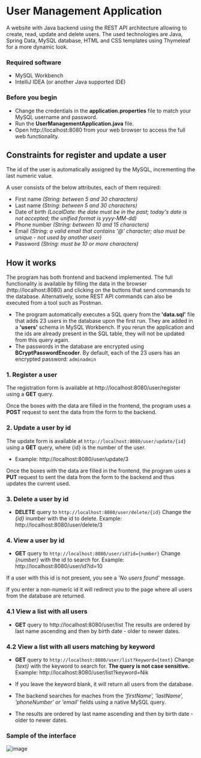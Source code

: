 # User Management Application

A website with Java backend using the REST API architecture allowing to create, read, update and delete users.
The used technologies are Java, Spring Data, MySQL database, HTML and CSS templates using Thymeleaf for a more dynamic look.

### Required software

* MySQL Workbench
* IntelliJ IDEA (or another Java supported IDE)

### Before you begin
* Change the credentials in the **application.properties** file to match your MySQL username and password.
* Run the **UserManagementApplication.java** file.
* Open http://localhost:8080 from your web browser to access the full web functionality.

## Constraints for register and update a user

The id of the user is automatically assigned by the MySQL, incrementing the last numeric value.

A user consists of the below attributes, each of them required:
* First name *(String: between 5 and 30 characters)*
* Last name *(String: between 5 and 30 characters)*
* Date of birth *(LocalDate: the date must be in the past; today's date is not accepted; the unified format is yyyy-MM-dd)*
* Phone number *(String: between 10 and 15 characters)*
* Email *(String: a valid email that contains '@' character; also must be unique - not used by another user)*
* Password *(String: must be 10 or more characters)*

## How it works

The program has both frontend and backend implemented. The full functionality is available by filling the data in the browser (http://localhost:8080) and clicking on the buttons that send commands to the database. Alternatively, some REST API commands can also be executed from a tool such as Postman.

* The program automatically executes a SQL query from the **'data.sql'** file that adds 23 users in the database upon the first run. They are added in a **'users'** schema in MySQL Workbench. If you rerun the application and the ids are already present in the SQL table, they will not be updated from this query again.
* The passwords in the database are encrypted using **BCryptPasswordEncoder**. By default, each of the 23 users has an encrypted password: ```adminadmin```

### 1. Register a user

The registration form is available at http://localhost:8080/user/register using a **GET** query.

Once the boxes with the data are filled in the frontend, the program uses a **POST** request to sent the data from the form to the backend.

### 2. Update a user by id

The update form is available at ```http://localhost:8080/user/update/{id}``` using a **GET** query, where {id} is the number of the user.
* Example: http://localhost:8080/user/update/3

Once the boxes with the data are filled in the frontend, the program uses a **PUT** request to sent the data from the form to the backend and thus updates the current used.

### 3. Delete a user by id

* **DELETE** query to ```http://localhost:8080/user/delete/{id}```
Change the *{id}* inumber with the id to delete. Example: http://localhost:8080/user/delete/3

### 4. View a user by id
* **GET** query to ```http://localhost:8080/user/id?id={number}```
Change *{number}* with the id to search for. Example: http://localhost:8080/user/id?id=10

If a user with this id is not present, you see a *'No users found'* message.

If you enter a non-numeric id it will redirect you to the page where all users from the database are returned.

### 4.1 View a list with all users
* **GET** query to http://localhost:8080/user/list
The results are ordered by last name ascending and then by birth date - older to newer dates.

### 4.2 View a list with all users matching by keyword
* **GET** query to ```http://localhost:8080/user/list?keyword={text}```
Change *{text}* with the keyword to search for. **The query is not case sensitive.** Example: http://localhost:8080/user/list?keyword=Nik

- If you leave the keyword blank, it will return all users from the database.

- The backend searches for maches from the *'firstName', 'lastName', 'phoneNumber' or 'email'* fields using a native MySQL query.

- The results are ordered by last name ascending and then by birth date - older to newer dates.

### Sample of the interface

![image](https://github.com/user-attachments/assets/cc3f0f0d-7b80-434e-ae2a-2c974467906e)
